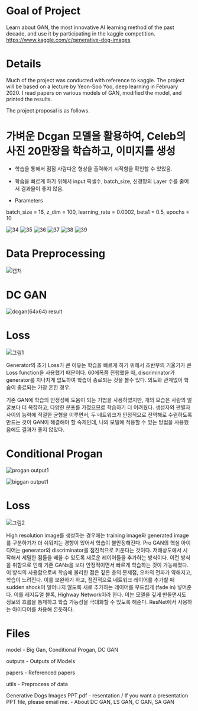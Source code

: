 # Goal of Project
Learn about GAN, the most innovative AI learning method of the past decade, and use it by participating in the kaggle competition. https://www.kaggle.com/c/generative-dog-images

# Details
Much of the project was conducted with reference to kaggle. The project will be based on a lecture by Yeon-Soo Yoo, deep learning in February 2020. I read papers on various models of GAN, modified the model, and printed the results.

The project proposal is as follows.


# 가벼운 Dcgan 모델을 활용하여, Celeb의 사진 20만장을 학습하고, 이미지를 생성


- 학습을 통해서 점점 사람다운 형상을 출력하기 시작함을 확인할 수 있었음.

- 학습을 빠르게 하기 위해서 input 픽셀수, batch_size, 신경망의 Layer 수를 줄여서 결과물이 좋지 않음.

- Parameters

batch_size = 16, z_dim = 100, learning_rate = 0.0002, beta1 = 0.5, epochs = 10

![34](https://user-images.githubusercontent.com/59387983/83408837-40d00380-a44e-11ea-9dde-c72295ce5dc9.png)
![35](https://user-images.githubusercontent.com/59387983/83408839-41689a00-a44e-11ea-8085-7cf0f58baf97.png)
![36](https://user-images.githubusercontent.com/59387983/83408840-41689a00-a44e-11ea-815f-d619e37a164c.png)
![37](https://user-images.githubusercontent.com/59387983/83408842-42013080-a44e-11ea-8011-16adfe7da39a.png)
![38](https://user-images.githubusercontent.com/59387983/83408843-4299c700-a44e-11ea-9dd8-6c4dc032bffe.png)
![39](https://user-images.githubusercontent.com/59387983/83408844-4299c700-a44e-11ea-895f-e9af3d94a4b1.png)

# Data Preprocessing
![캡처](https://user-images.githubusercontent.com/59387983/83991664-6f873600-a988-11ea-889e-6bb2ab40cb8b.PNG)


# DC GAN
![dcgan(64x64) result](https://user-images.githubusercontent.com/59387983/83991466-c5a7a980-a987-11ea-9faf-ee1499d3ea60.jpg)

# Loss
![그림1](https://user-images.githubusercontent.com/59387983/83991144-dc99cc00-a986-11ea-8103-377b3a8aa5bf.png)

Generator의 초기 Loss가 큰 이유는 학습을 빠르게 하기 위해서 초반부의 기울기가 큰 Loss function을 사용했기 때문이다. 60에폭쯤 진행했을 때, discriminator가 generator를 지나치게 압도하여 학습이 종료되는 것을 볼수 있다. 의도와 관계없이 학습이 종료되는 가장 흔한 경우.

기존 GAN에 학습의 안정성에 도움이 되는 기법을 사용하였지만, 개의 모습은 사람의 얼굴보다 더 복잡하고, 다양한 분포를 가졌으므로 학습하기 더 어려웠다. 생성자와 판별자 사이의 능력에 적절한 균형을 이루면서, 두 네트워크가 안정적으로 전역해로 수렴하도록 만드는 것이 GAN이 해결해야 할 숙제인데, 나의 모델에 적용할 수 있는 방법을 사용했음에도 결과가 좋지 않았다.


# Conditional Progan
![progan output1](https://user-images.githubusercontent.com/59387983/83746225-c3003800-a699-11ea-8fcd-394b2a6cc9c2.jpg)

![biggan output1](https://user-images.githubusercontent.com/59387983/83746217-c1cf0b00-a699-11ea-911b-e790e2852abd.jpg)

# Loss
![그림2](https://user-images.githubusercontent.com/59387983/83991146-dd326280-a986-11ea-953e-ae644f000136.png)

High resolution image를 생성하는 경우에는 training image와 generated image를 구분하기가 더 쉬워지는 경향이 있어서 학습이 불안정해진다. Pro GAN의 핵심 아이디어는 generator와 discriminator를 점진적으로 키운다는 것이다. 저해상도에서 시작해서 세밀한 점들을 배울 수 있도록 새로운 레이어들을 추가하는 방식이다. 이런 방식을 취함으로 인해 기존 GANs을 보다 안정적이면서 빠르게 학습하는 것이 가능해졌다. 이 방식의 사용함으로써 학습에 불리한 점은 깊은 층의 문제점, 오차의 전파가 약해지고, 학습이 느려진다. 이를 보완하기 하고, 점진적으로 네트워크 레이어를 추가할 때 sudden shock이 일어나지 않도록 새로 추가하는 레이어를 부드럽게 (fade in) 넣어준다. 이를 레지듀얼 블록, Highway Network이라 한다. 이는 모델을 깊게 만들면서도 정보의 흐름을 통제하고 학습 가능성을 극대화할 수 있도록 해준다. ResNet에서 사용하는 아이디어를 차용해 온듯하다.

# Files
model - Big Gan, Conditional Progan, DC GAN

outputs	- Outputs of Models

papers - Referenced papers

utils - Preprocess of data

Generative Dogs Images PPT.pdf - resentation / If you want a presentation PPT file, please email me.
                               - About DC GAN, LS GAN, C GAN, SA GAN


